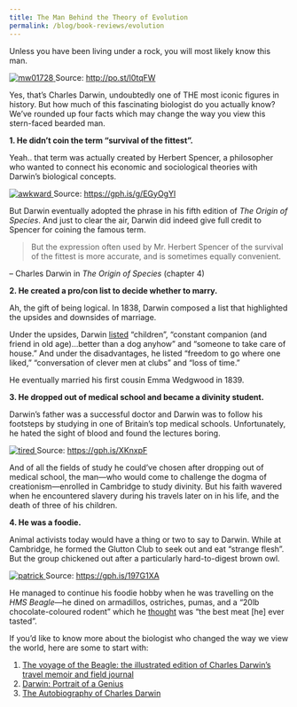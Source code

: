 ```yaml
---
title: The Man Behind the Theory of Evolution
permalink: /blog/book-reviews/evolution
---
```


Unless you have been living under a rock, you will most likely know this man.

[![mw01728](https://i.ibb.co/DtyNdCm/mw01728.jpg)
](https://ibb.co/TkSZy8J)Source: http://po.st/l0tqFW

Yes, that’s Charles Darwin, undoubtedly one of THE most iconic figures in history. But how much of this fascinating biologist do you actually know? We’ve rounded up four facts which may change the way you view this stern-faced bearded man. 


**1. He didn’t coin the term “survival of the fittest”.**

Yeah.. that term was actually created by Herbert Spencer, a philosopher who wanted to connect his economic and sociological theories with Darwin’s biological concepts.

[![awkward](https://media.giphy.com/media/kHZC0lHGShttiTiOrL/giphy.gif)
](https://imgbb.com/)Source: https://gph.is/g/EGyOgYl

But Darwin eventually adopted the phrase in his fifth edition of *The Origin of Species*. And just to clear the air, Darwin did indeed give full credit to Spencer for coining the famous term. 

> But the expression often used by Mr. Herbert Spencer of the survival of the fittest is more accurate, and is sometimes equally convenient.

– Charles Darwin in *The Origin of Species* (chapter 4)

**2. He created a pro/con list to decide whether to marry.**

Ah, the gift of being logical. In 1838, Darwin composed a list that highlighted the upsides and downsides of marriage. 

Under the upsides, Darwin [listed](https://www.history.com/news/10-things-you-may-not-know-about-charles-darwin) “children”, “constant companion (and friend in old age)…better than a dog anyhow” and “someone to take care of house.” And under the disadvantages, he listed “freedom to go where one liked,” “conversation of clever men at clubs” and “loss of time.” 

He eventually married his first cousin Emma Wedgwood in 1839.

[
](https://imgbb.com/)**3. He dropped out of medical school and became a divinity student.**

Darwin’s father was a successful doctor and Darwin was to follow his footsteps by studying in one of Britain’s top medical schools. Unfortunately, he hated the sight of blood and found the lectures boring. 

[![tired](http://giphygifs.s3.amazonaws.com/media/me0mqrZiCbxwQ/giphy.gif)
](https://imgbb.com/)Source: https://gph.is/XKnxpF

And of all the fields of study he could’ve chosen after dropping out of medical school, the man—who would come to challenge the dogma of creationism—enrolled in Cambridge to study divinity. But his faith wavered when he encountered slavery during his travels later on in his life, and the death of three of his children. 



**4. He was a foodie.**

Animal activists today would have a thing or two to say to Darwin. While at Cambridge, he formed the Glutton Club to seek out and eat “strange flesh”. But the group chickened out after a particularly hard-to-digest brown owl.

[![patrick](http://giphygifs.s3.amazonaws.com/media/12uXi1GXBibALC/giphy.gif)
](https://imgbb.com/)Source: https://gph.is/197G1XA

He managed to continue his foodie hobby when he was travelling on the *HMS Beagle*—he dined on armadillos, ostriches, pumas, and a “20lb chocolate-coloured rodent” which he [thought](https://www.theguardian.com/lifeandstyle/2003/mar/09/foodanddrink.features15) was “the best meat [he] ever tasted”. 

If you’d like to know more about the biologist who changed the way we view the world, here are some to start with:

1. [The voyage of the Beagle: the illustrated edition of Charles Darwin’s travel memoir and field journal](https://catalogue.nlb.gov.sg/cgi-bin/spydus.exe/FULL/WPAC/BIBENQ/9542051/140855883,3)
2. [Darwin: Portrait of a Genius](https://nlb.overdrive.com/media/874281)
3. [The Autobiography of Charles Darwin](https://nlb.overdrive.com/media/79349)